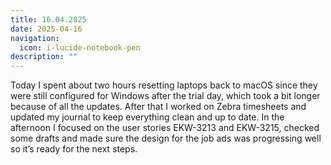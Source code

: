 ```yaml
---
title: 16.04.2025
date: 2025-04-16
navigation:
  icon: i-lucide-notebook-pen
description: ""
---
```


Today I spent about two hours resetting laptops back to macOS since they were still configured for Windows after the trial day, which took a bit longer because of all the updates. After that I worked on Zebra timesheets and updated my journal to keep everything clean and up to date. In the afternoon I focused on the user stories EKW-3213 and EKW-3215, checked some drafts and made sure the design for the job ads was progressing well so it’s ready for the next steps.

